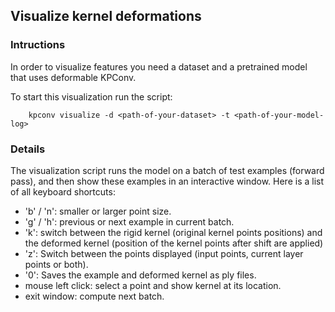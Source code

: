 

## Visualize kernel deformations

### Intructions

In order to visualize features you need a dataset and a pretrained model that uses deformable KPConv.

To start this visualization run the script:

        kpconv visualize -d <path-of-your-dataset> -t <path-of-your-model-log>

### Details

The visualization script runs the model on a batch of test examples (forward pass), and then show these
examples in an interactive window. Here is a list of all keyboard shortcuts:

- 'b' / 'n': smaller or larger point size.
- 'g' / 'h': previous or next example in current batch.
- 'k': switch between the rigid kernel (original kernel points positions) and the deformed kernel (position of the
kernel points after shift are applied)
- 'z': Switch between the points displayed (input points, current layer points or both).
- '0': Saves the example and deformed kernel as ply files.
- mouse left click: select a point and show kernel at its location.
- exit window: compute next batch.
